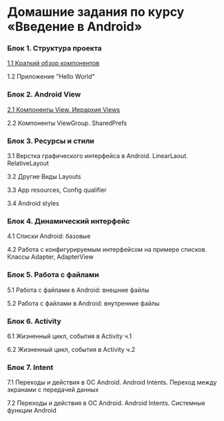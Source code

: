# Домашние задания по курсу «Введение в Android»

### Блок 1. Структура проекта

[1.1	Краткий обзор компонентов](/android-components/)

1.2	Приложение "Hello World"

### Блок 2. Android View

[2.1	Компоненты View. Иерархия Views](/1.2.view_components/)

2.2	Компоненты ViewGroup. SharedPrefs

### Блок 3. Ресурсы и стили

3.1	Верстка графического интерфейса в Android. LinearLaout. RelativeLayout

3.2	Другие Виды Layouts

3.3	App resources, Config qualifier

3.4	Android styles

### Блок 4. Динамический интерфейс

4.1	Списки Android: базовые

4.2	Работа с конфигурируемым интерфейсом на примере списков. Классы Adapter, AdapterView

### Блок 5. Работа с файлами

5.1	Работа с файлами в Android: внешние файлы

5.2	Работа с файлами в Android: внутренние файлы

### Блок 6. Activity

6.1	Жизненный цикл, события в Activity ч.1

6.2	Жизненный цикл, события в Activity ч.2

### Блок 7. Intent

7.1	Переходы и действия в ОС Android. Android Intents. Переход между экранами с передачей данных

7.2	Переходы и действия в ОС Android. Android Intents. Системные функции Android


